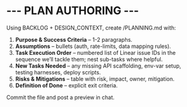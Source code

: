 # --- PLAN AUTHORING ---
Using BACKLOG + DESIGN_CONTEXT, create /PLANNING.md with:

1. **Purpose & Success Criteria** – 1-2 paragraphs.
2. **Assumptions** – bullets (auth, rate-limits, data mapping rules).
3. **Task Execution Order** – numbered list of Linear issue IDs in the sequence we’ll tackle them; nest sub-tasks where helpful.
4. **New Tasks Needed** – any missing API scaffolding, env-var setup, testing harnesses, deploy scripts.
5. **Risks & Mitigations** – table with risk, impact, owner, mitigation.
6. **Definition of Done** – explicit exit criteria.

Commit the file and post a preview in chat.
